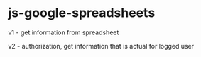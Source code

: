 # js-google-spreadsheets

v1 - get information from spreadsheet

v2 - authorization, get information that is actual for logged user
